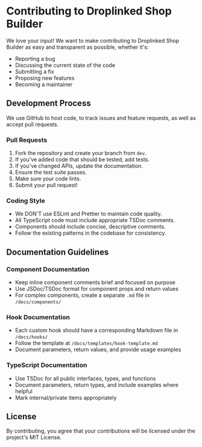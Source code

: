 # Contributing to Droplinked Shop Builder

We love your input! We want to make contributing to Droplinked Shop Builder as easy and transparent as possible, whether it's:

- Reporting a bug
- Discussing the current state of the code
- Submitting a fix
- Proposing new features
- Becoming a maintainer

## Development Process

We use GitHub to host code, to track issues and feature requests, as well as accept pull requests.

### Pull Requests

1. Fork the repository and create your branch from `dev`.
2. If you've added code that should be tested, add tests.
3. If you've changed APIs, update the documentation.
4. Ensure the test suite passes.
5. Make sure your code lints.
6. Submit your pull request!

### Coding Style

- We DON'T use ESLint and Prettier to maintain code quality.
- All TypeScript code must include appropriate TSDoc comments.
- Components should include concise, descriptive comments.
- Follow the existing patterns in the codebase for consistency.

## Documentation Guidelines

### Component Documentation

- Keep inline component comments brief and focused on purpose
- Use JSDoc/TSDoc format for component props and return values
- For complex components, create a separate `.md` file in `/docs/components/`

### Hook Documentation

- Each custom hook should have a corresponding Markdown file in `/docs/hooks/`
- Follow the template at `/docs/templates/hook-template.md`
- Document parameters, return values, and provide usage examples

### TypeScript Documentation

- Use TSDoc for all public interfaces, types, and functions
- Document parameters, return types, and include examples where helpful
- Mark internal/private items appropriately

## License

By contributing, you agree that your contributions will be licensed under the project's MIT License.
